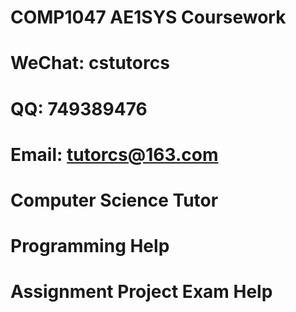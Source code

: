 # COMP1047 AE1SYS Coursework
# WeChat: cstutorcs

# QQ: 749389476

# Email: tutorcs@163.com

# Computer Science Tutor

# Programming Help

# Assignment Project Exam Help
